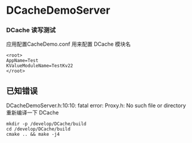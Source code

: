 # DCacheDemoServer
### DCache 读写测试
 应用配置CacheDemo.conf 用来配置 DCache 模块名 
 ```
<root>
AppName=Test
KValueModuleName=TestKv22
</root>
 ```
## 已知错误
DCacheDemoServer.h:10:10: fatal error: Proxy.h: No such file or directory</br>
重新编译一下 DCache </br>
```
mkdir -p /develop/DCache/build
cd /develop/DCache/build
cmake .. && make -j4
```
